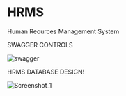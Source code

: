 # HRMS
Human Reources Management System 

SWAGGER CONTROLS

![swagger](https://user-images.githubusercontent.com/59422278/120102153-5a378880-c152-11eb-8a38-9339843bc64f.png)


HRMS DATABASE DESIGN!

![Screenshot_1](https://user-images.githubusercontent.com/59422278/121809049-f8077900-cc63-11eb-90ab-9843703c3ae7.png)

